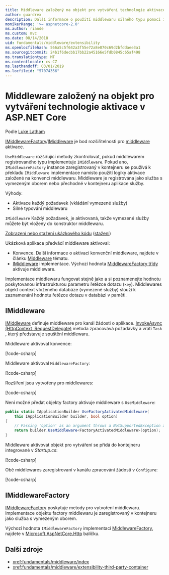 ```yaml
---
title: Middleware založený na objekt pro vytváření technologie aktivace v ASP.NET Core
author: guardrex
description: Další informace o použití middlewaru silného typu pomocí implementace aktivaci založenou na objekt pro vytváření v ASP.NET Core.
monikerRange: '>= aspnetcore-2.0'
ms.author: riande
ms.custom: mvc
ms.date: 08/14/2018
uid: fundamentals/middleware/extensibility
ms.openlocfilehash: 566a5c5f642a3f55e72a8e070c69d2bfddaee3a1
ms.sourcegitcommit: 24b1f6decbb17bb22a45166e5fdb0845c65af498
ms.translationtype: MT
ms.contentlocale: cs-CZ
ms.lasthandoff: 03/01/2019
ms.locfileid: "57074356"
---
```

# <a name="factory-based-middleware-activation-in-aspnet-core"></a>Middleware založený na objekt pro vytváření technologie aktivace v ASP.NET Core

Podle [Luke Latham](https://github.com/guardrex)

[IMiddlewareFactory](/dotnet/api/microsoft.aspnetcore.http.imiddlewarefactory)/[IMiddleware](/dotnet/api/microsoft.aspnetcore.http.imiddleware) je bod rozšiřitelnosti pro [middleware](xref:fundamentals/middleware/index) aktivace.

`UseMiddleware` rozšiřující metody zkontrolovat, pokud middlewarem registrovaného typu implementuje `IMiddleware`. Pokud ano, `IMiddlewareFactory` instance zaregistrovaný v kontejneru se používá k překladu `IMiddleware` implementace namísto použití logiky aktivace založené na konvenci middlewaru. Middleware je registrována jako služba s vymezeným oborem nebo přechodné v kontejneru aplikace služby.

Výhody:

* Aktivace každý požadavek (vkládání vymezené služby)
* Silné typování middlewaru

`IMiddleware` Každý požadavek, je aktivovaná, takže vymezené služby můžete být vloženy do konstruktor middlewaru.

[Zobrazení nebo stažení ukázkového kódu](https://github.com/aspnet/Docs/tree/master/aspnetcore/fundamentals/middleware/extensibility/sample) ([stažení](xref:index#how-to-download-a-sample))

Ukázková aplikace předvádí middleware aktivoval:

* Konvence. Další informace o aktivaci konvenční middleware, najdete v článku [Middleware](xref:fundamentals/middleware/index) tématu.
* [IMiddleware](/dotnet/api/microsoft.aspnetcore.http.imiddleware) implementace. Výchozí hodnota [MiddlewareFactory třídy](/dotnet/api/microsoft.aspnetcore.http.middlewarefactory) aktivuje middleware.

Implementace middlewaru fungovat stejně jako a si poznamenejte hodnotu poskytovanou infrastrukturou parametru řetězce dotazu (`key`). Middlewares objekt context vloženého databáze (vymezené služby) slouží k zaznamenání hodnotu řetězce dotazu v databázi v paměti.

## <a name="imiddleware"></a>IMiddleware

[IMiddleware](/dotnet/api/microsoft.aspnetcore.http.imiddleware) definuje middleware pro kanál žádosti o aplikace. [InvokeAsync (HttpContext, RequestDelegate)](/dotnet/api/microsoft.aspnetcore.http.imiddleware.invokeasync#Microsoft_AspNetCore_Http_IMiddleware_InvokeAsync_Microsoft_AspNetCore_Http_HttpContext_Microsoft_AspNetCore_Http_RequestDelegate_) metoda zpracovává požadavky a vrátí `Task` , který představuje spuštění middlewaru.

Middleware aktivoval konvence:

[!code-csharp[](extensibility/sample/Middleware/ConventionalMiddleware.cs?name=snippet1)]

Middleware aktivoval `MiddlewareFactory`:

[!code-csharp[](extensibility/sample/Middleware/FactoryActivatedMiddleware.cs?name=snippet1)]

Rozšíření jsou vytvořeny pro middlewares:

[!code-csharp[](extensibility/sample/Middleware/MiddlewareExtensions.cs?name=snippet1)]

Není možné předat objekty factory aktivuje middleware s `UseMiddleware`:

```csharp
public static IApplicationBuilder UseFactoryActivatedMiddleware(
    this IApplicationBuilder builder, bool option)
{
    // Passing 'option' as an argument throws a NotSupportedException at runtime.
    return builder.UseMiddleware<FactoryActivatedMiddleware>(option);
}
```

Middleware aktivovat objekt pro vytváření se přidá do kontejneru integrované v *Startup.cs*:

[!code-csharp[](extensibility/sample/Startup.cs?name=snippet1&highlight=12)]

Obě middlewares zaregistrovaní v kanálu zpracování žádostí v `Configure`:

[!code-csharp[](extensibility/sample/Startup.cs?name=snippet2&highlight=14-15)]

## <a name="imiddlewarefactory"></a>IMiddlewareFactory

[IMiddlewareFactory](/dotnet/api/microsoft.aspnetcore.http.imiddlewarefactory) poskytuje metody pro vytvoření middlewaru. Implementace objektu factory middlewaru je zaregistrovaný v kontejneru jako služba s vymezeným oborem.

Výchozí hodnota `IMiddlewareFactory` implementaci [MiddlewareFactory](/dotnet/api/microsoft.aspnetcore.http.middlewarefactory), najdete v [Microsoft.AspNetCore.Http](https://www.nuget.org/packages/Microsoft.AspNetCore.Http/) balíčku.

## <a name="additional-resources"></a>Další zdroje

* <xref:fundamentals/middleware/index>
* <xref:fundamentals/middleware/extensibility-third-party-container>
